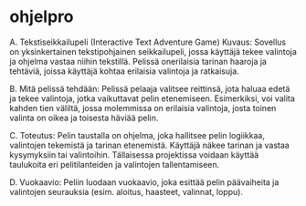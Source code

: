 # ohjelpro
A. Tekstiseikkailupeli (Interactive Text Adventure Game)
Kuvaus: Sovellus on yksinkertainen tekstipohjainen seikkailupeli, jossa käyttäjä tekee valintoja ja ohjelma vastaa niihin tekstillä. Pelissä onerilaisia tarinan haaroja ja tehtäviä, joissa käyttäjä kohtaa erilaisia valintoja ja ratkaisuja.

B. Mitä pelissä tehdään: Pelissä pelaaja valitsee reittinsä, jota haluaa edetä ja tekee valintoja, jotka vaikuttavat pelin etenemiseen. Esimerkiksi, voi valita kahden tien väliltä, jossa molemmissa on erilaisia valintoja, josta toinen valinta on oikea ja toisesta häviää pelin.

C. Toteutus: Pelin taustalla on ohjelma, joka hallitsee pelin logiikkaa, valintojen tekemistä ja tarinan etenemistä. Käyttäjä näkee tarinan ja vastaa kysymyksiin tai valintoihin. Tällaisessa projektissa voidaan käyttää taulukoita eri pelitilanteiden ja valintojen tallentamiseen.

D. Vuokaavio: Peliin luodaan vuokaavio, joka esittää pelin päävaiheita ja valintojen seurauksia (esim. aloitus, haasteet, valinnat, loppu).
